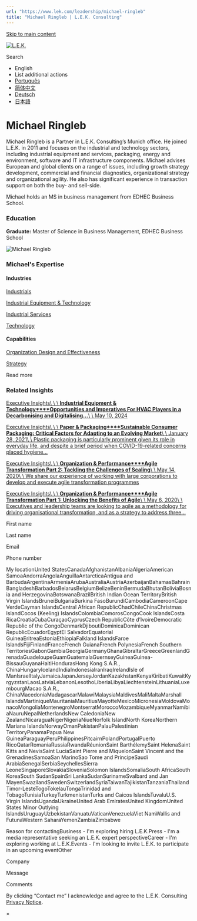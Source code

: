 ```yaml
---
url: "https://www.lek.com/leadership/michael-ringleb"
title: "Michael Ringleb | L.E.K. Consulting"
---
```


[Skip to main content](https://www.lek.com/leadership/michael-ringleb#main-content)

[![L.E.K.](https://www.lek.com/themes/lek/images/new-logo.svg)](https://www.lek.com/ "L.E.K.")

Search

- English
- List additional actions
- [Português](https://www.lek.com/pt-br/lek-brazil)
- [简体中文](https://www.lek.com/zh-hant/lek-china)
- [Deutsch](https://www.lek.com/de/leadership/michael-ringleb)
- [日本語](https://www.lek.com/ja/lek-japan)

# Michael Ringleb

Michael Ringleb is a Partner in L.E.K. Consulting’s Munich office. He joined L.E.K. in 2011 and focuses on the industrial and technology sectors, including industrial equipment and services, packaging, energy and environment, software and IT infrastructure components. Michael advises European and global clients on a range of issues, including growth strategy development, commercial and financial diagnostics, organizational strategy and organizational agility. He also has significant experience in transaction support on both the buy- and sell-side.

Michael holds an MS in business management from EDHEC Business School.

### Education

**Graduate:** Master of Science in Business Management, EDHEC Business School

![Michael Ringleb](https://www.lek.com/sites/default/files/profile-images/michael-ringleb.jpg)

### Michael's Expertise

#### Industries

[Industrials](https://www.lek.com/industries/industrials)

[Industrial Equipment & Technology](https://www.lek.com/industries/industrials/industrial-equipment-technology)

[Industrial Services](https://www.lek.com/industries/industrials/industrial-services)

[Technology](https://www.lek.com/industries/technology)

#### Capabilities

[Organization Design and Effectiveness](https://www.lek.com/capabilities/organizational-strategy)

[Strategy](https://www.lek.com/capabilities/strategy)

Read more

### Related Insights

[Executive Insights\\
\\
\\
**Industrial Equipment & Technology****Opportunities and Imperatives For HVAC Players in a Decarbonising and Digitalising…**\\
\\
May 10, 2024](https://www.lek.com/insights/ind/eu/ei/opportunities-and-imperatives-hvac-players-decarbonising-and-digitalising)

[Executive Insights\\
\\
\\
**Paper & Packaging****Sustainable Consumer Packaging: Critical Factors for Adapting to an Evolving Market**\\
\\
January 28, 2021\\
\\
Plastic packaging is particularly prominent given its role in everyday life, and despite a brief period when COVID-19-related concerns placed hygiene…](https://www.lek.com/insights/ei/sustainable-consumer-packaging-critical-factors-adapting-evolving-market)

[Executive Insights\\
\\
\\
**Organization & Performance****Agile Transformation Part 2: Tackling the Challenges of Scaling**\\
\\
May 14, 2020\\
\\
We share our experience of working with large corporations to develop and execute agile transformation programmes](https://www.lek.com/insights/ei/agile-transformation-part-2-tackling-challenges-scaling)

[Executive Insights\\
\\
\\
**Organization & Performance****Agile Transformation Part 1: Unlocking the Benefits of Agile**\\
\\
May 6, 2020\\
\\
Executives and leadership teams are looking to agile as a methodology for driving organisational transformation, and as a strategy to address three…](https://www.lek.com/insights/ei/agile-transformation-part-1-unlocking-benefits-agile)

First name

Last name

Email

Phone number

My locationUnited StatesCanadaAfghanistanAlbaniaAlgeriaAmerican SamoaAndorraAngolaAnguillaAntarcticaAntigua and BarbudaArgentinaArmeniaArubaAustraliaAustriaAzerbaijanBahamasBahrainBangladeshBarbadosBelarusBelgiumBelizeBeninBermudaBhutanBoliviaBosnia and HerzegovinaBotswanaBrazilBritish Indian Ocean TerritoryBritish Virgin IslandsBruneiBulgariaBurkina FasoBurundiCambodiaCameroonCape VerdeCayman IslandsCentral African RepublicChadChileChinaChristmas IslandCocos (Keeling) IslandsColombiaComorosCongoCook IslandsCosta RicaCroatiaCubaCuraçaoCyprusCzech RepublicCôte d’IvoireDemocratic Republic of the CongoDenmarkDjiboutiDominicaDominican RepublicEcuadorEgyptEl SalvadorEquatorial GuineaEritreaEstoniaEthiopiaFalkland IslandsFaroe IslandsFijiFinlandFranceFrench GuianaFrench PolynesiaFrench Southern TerritoriesGabonGambiaGeorgiaGermanyGhanaGibraltarGreeceGreenlandGrenadaGuadeloupeGuamGuatemalaGuernseyGuineaGuinea-BissauGuyanaHaitiHondurasHong Kong S.A.R., ChinaHungaryIcelandIndiaIndonesiaIranIraqIrelandIsle of ManIsraelItalyJamaicaJapanJerseyJordanKazakhstanKenyaKiribatiKuwaitKyrgyzstanLaosLatviaLebanonLesothoLiberiaLibyaLiechtensteinLithuaniaLuxembourgMacao S.A.R., ChinaMacedoniaMadagascarMalawiMalaysiaMaldivesMaliMaltaMarshall IslandsMartiniqueMauritaniaMauritiusMayotteMexicoMicronesiaMoldovaMonacoMongoliaMontenegroMontserratMoroccoMozambiqueMyanmarNamibiaNauruNepalNetherlandsNew CaledoniaNew ZealandNicaraguaNigerNigeriaNiueNorfolk IslandNorth KoreaNorthern Mariana IslandsNorwayOmanPakistanPalauPalestinian TerritoryPanamaPapua New GuineaParaguayPeruPhilippinesPitcairnPolandPortugalPuerto RicoQatarRomaniaRussiaRwandaRéunionSaint BarthélemySaint HelenaSaint Kitts and NevisSaint LuciaSaint Pierre and MiquelonSaint Vincent and the GrenadinesSamoaSan MarinoSao Tome and PrincipeSaudi ArabiaSenegalSerbiaSeychellesSierra LeoneSingaporeSlovakiaSloveniaSolomon IslandsSomaliaSouth AfricaSouth KoreaSouth SudanSpainSri LankaSudanSurinameSvalbard and Jan MayenSwazilandSwedenSwitzerlandSyriaTaiwanTajikistanTanzaniaThailandTimor-LesteTogoTokelauTongaTrinidad and TobagoTunisiaTurkeyTurkmenistanTurks and Caicos IslandsTuvaluU.S. Virgin IslandsUgandaUkraineUnited Arab EmiratesUnited KingdomUnited States Minor Outlying IslandsUruguayUzbekistanVanuatuVaticanVenezuelaViet NamWallis and FutunaWestern SaharaYemenZambiaZimbabwe

Reason for contactingBusiness - I'm exploring hiring L.E.K.Press - I'm a media representative seeking an L.E.K. expert perspectiveCareer - I'm exploring working at L.E.K.Events - I'm looking to invite L.E.K. to participate in an upcoming eventOther

Company

Message

Comments

By clicking “Contact me” I acknowledge and agree to the L.E.K. Consulting [Privacy Notice](https://www.lek.com/lek-consulting-privacy-policy).

×